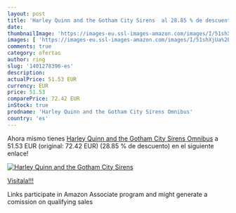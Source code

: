 ```yaml
---
layout: post
title: 'Harley Quinn and the Gotham City Sirens  al 28.85 % de descuento'
date: 
thumbnailImage: 'https://images-eu.ssl-images-amazon.com/images/I/51shXjUa%2BIL._SL200_.jpg'
images: [ 'https://images-eu.ssl-images-amazon.com/images/I/51shXjUa%2BIL._SL200_.jpg' ]
comments: true
category: ofertas
author: ring
slug: '1401278396-es'
description:
actualPrice: 51.53 EUR
currency: EUR
price: 51.53
comparePrice: 72.42 EUR
inStock: true
prodname: 'Harley Quinn and the Gotham City Sirens Omnibus'
country: 'es'
---
```


Ahora mismo tienes [Harley Quinn and the Gotham City Sirens Omnibus](https://www.amazon.es/dp/1401278396/?tag=tolees-21) a 51.53 EUR (original: 72.42 EUR) (28.85 %  de descuento) en el siguiente enlace!

[![Harley Quinn and the Gotham City Sirens ](https://images-eu.ssl-images-amazon.com/images/I/51shXjUa%2BIL._SL200_.jpg)](https://www.amazon.es/dp/1401278396/?tag=tolees-21)

[Visítala!!!](https://www.amazon.es/dp/1401278396/?tag=tolees-21)

Links participate in Amazon Associate program and might generate a comission on qualifying sales
